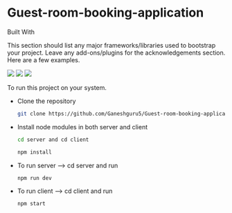 # Guest-room-booking-application

Built With

This section should list any major frameworks/libraries used to bootstrap your project. Leave any add-ons/plugins for the acknowledgements section. Here are a few examples.

<div style={{display:'flex'}}>
<img src="https://img.shields.io/badge/React-20232A?style=for-the-badge&logo=react&logoColor=61DAFB">
<img src="https://img.shields.io/badge/MongoDB-%234ea94b.svg?style=for-the-badge&logo=mongodb&logoColor=white">
<img src="https://img.shields.io/badge/node.js-6DA55F?style=for-the-badge&logo=node.js&logoColor=white">
</div>

To run this project on your system.
* Clone the repository 
  ```sh
  git clone https://github.com/Ganeshguru5/Guest-room-booking-application.git
  ```
* Install node modules in both server and client
  ```sh
  cd server and cd client 
  ```
  ```sh
  npm install 
  ```
* To run server --> cd server and run
  ```sh
  npm run dev
  ```
* To run client --> cd client and run
  ```sh
  npm start
  ```
